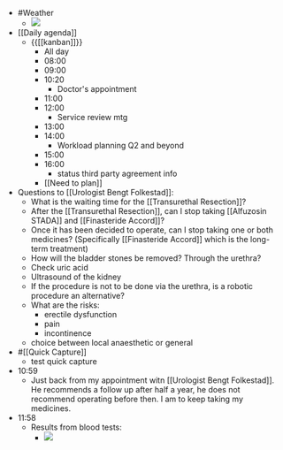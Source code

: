 - #Weather
    - ![](https://firebasestorage.googleapis.com/v0/b/firescript-577a2.appspot.com/o/imgs%2Fapp%2FDavidsroam%2FTbcZtRTlWE.png?alt=media&token=d7ff7e65-f8eb-4d49-b70e-cb097905bded)
- [[Daily agenda]]
    - {{[[kanban]]}}
        - All day
        - 08:00
        - 09:00
        - 10:20
            - Doctor's appointment
        - 11:00
        - 12:00
            - Service review mtg
        - 13:00
        - 14:00
            - Workload planning Q2 and beyond
        - 15:00
        - 16:00
            - status third party agreement info
        - [[Need to plan]]
- Questions to [[Urologist Bengt Folkestad]]:
    - What is the waiting time for the [[Transurethal Resection]]?
    - After the [[Transurethal Resection]], can I stop taking [[Alfuzosin STADA]] and [[Finasteride Accord]]?
    - Once it has been decided to operate, can I stop taking one or both medicines? (Specifically [[Finasteride Accord]] which is the long-term treatment)
    - How will the bladder stones be removed? Through the urethra?
    - Check uric acid
    - Ultrasound of the kidney
    - If the procedure is not to be done via the urethra, is a robotic procedure an alternative?
    - What are the risks:
        - erectile dysfunction
        - pain
        - incontinence
    - choice between local anaesthetic or general
- #[[Quick Capture]]
    - test quick capture
- 10:59
    - Just back from my appointment witn [[Urologist Bengt Folkestad]]. He recommends a follow up after half a year, he does not recommend operating before then. I am to keep taking my medicines.
- 11:58
    - Results from blood tests:
        - ![](https://firebasestorage.googleapis.com/v0/b/firescript-577a2.appspot.com/o/imgs%2Fapp%2FDavidsroam%2F7l7Dop4_OW.png?alt=media&token=bad71f09-daed-4d0b-8c30-cae399d6c9d5)
